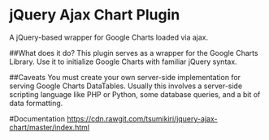 # jQuery Ajax Chart Plugin
A jQuery-based wrapper for Google Charts loaded via ajax.

##What does it do?
This plugin serves as a wrapper for the Google Charts Library. Use it to initialize Google Charts with familiar jQuery syntax.

##Caveats
You must create your own server-side implementation for serving Google Charts DataTables. Usually this involves a server-side scripting language like PHP or Python, some database queries, and a bit of data formatting.

#Documentation
https://cdn.rawgit.com/tsumikiri/jquery-ajax-chart/master/index.html
